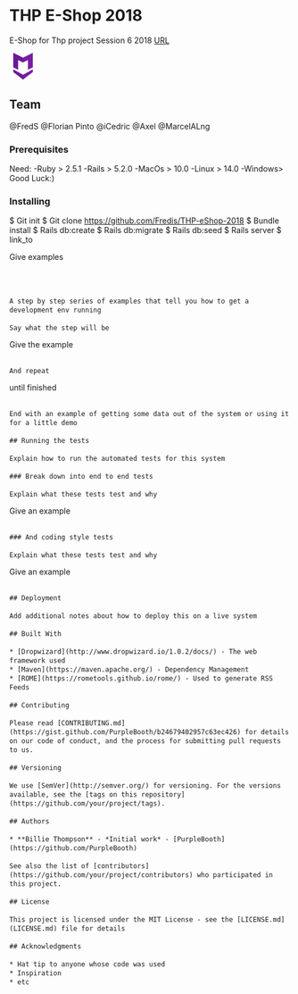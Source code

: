 # THP E-Shop 2018

E-Shop for Thp project Session 6 2018
[URL  ](https://www.URL_en_attente.com)

![Logo](https://github.com/adam-p/markdown-here/raw/master/src/common/images/icon48.png "Logo Title Text 1")
## Team 

@FredS @Florian Pinto @iCedric @Axel @MarcelALng

### Prerequisites

Need:
-Ruby 	> 2.5.1
-Rails 	> 5.2.0
-MacOs	> 10.0
-Linux	> 14.0
-Windows> Good Luck:)



### Installing
$	Git init
$	Git clone https://github.com/Fredis/THP-eShop-2018
$	Bundle install
$	Rails db:create
$	Rails db:migrate
$	Rails db:seed
$	Rails server
$	link_to 

Give examples
```



A step by step series of examples that tell you how to get a development env running

Say what the step will be

```
Give the example
```

And repeat

```
until finished
```

End with an example of getting some data out of the system or using it for a little demo

## Running the tests

Explain how to run the automated tests for this system

### Break down into end to end tests

Explain what these tests test and why

```
Give an example
```

### And coding style tests

Explain what these tests test and why

```
Give an example
```

## Deployment

Add additional notes about how to deploy this on a live system

## Built With

* [Dropwizard](http://www.dropwizard.io/1.0.2/docs/) - The web framework used
* [Maven](https://maven.apache.org/) - Dependency Management
* [ROME](https://rometools.github.io/rome/) - Used to generate RSS Feeds

## Contributing

Please read [CONTRIBUTING.md](https://gist.github.com/PurpleBooth/b24679402957c63ec426) for details on our code of conduct, and the process for submitting pull requests to us.

## Versioning

We use [SemVer](http://semver.org/) for versioning. For the versions available, see the [tags on this repository](https://github.com/your/project/tags). 

## Authors

* **Billie Thompson** - *Initial work* - [PurpleBooth](https://github.com/PurpleBooth)

See also the list of [contributors](https://github.com/your/project/contributors) who participated in this project.

## License

This project is licensed under the MIT License - see the [LICENSE.md](LICENSE.md) file for details

## Acknowledgments

* Hat tip to anyone whose code was used
* Inspiration
* etc
